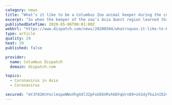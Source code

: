 ```yaml
---
category: news
title: "What’s it like to be a Columbus Zoo animal keeper during the coronavirus pandemic?"
excerpt: "So when the keeper of the zoo’s Asia Quest region learned that several big cats at the Bronx Zoo, including tigers, had tested positive for the coronavirus, the news hit close to home. Natasha, an 8-year-old female Amur tiger, arrived in Columbus from the Bronx Zoo earlier this year. \"I have so many questions — but I don’t think anybody ..."
publishedDateTime: 2020-05-06T00:01:00Z
webUrl: "https://www.dispatch.com/news/20200504/whatrsquos-it-like-to-be-columbus-zoo-animal-keeper-during-coronavirus-pandemic"
type: article
quality: 29
heat: 29
published: false

provider:
  name: Columbus Dispatch
  domain: dispatch.com

topics:
  - Coronavirus in Asia
  - Coronavirus

secured: "mYJF82KnYoclmspwNWuVhgXdl3ZpFoUXbVRvh6DYqUrn89+zkSdyTkaJnID2vfKiGNm2Asr0WQFvL/vx5O4q9vqfwSUUz4t8gtVfBlEdoZ1h5NmYnPLt8ipC7ykIuYjpfRqKob4h2uGYUlssDV/scX9Jz4VemTFlW8YUieBUiEu1nriSEC+NfE4L1cRcS/BCPqkZT5lVp6BkpfnmJTAS0lOIfZoYTyKTzPEpSGUqbGRwet9/vQXtswdHHD5OBdZ6K8o8lijQ3MsS6Uv0N1THvnBLnKNGYIfoMPpEaQm62R/FYhwt2lmtmoGqrcOPHpj5kdls4HtooIZnwnQldf3XIUudRAaqxgS9b/Hpy9uGM0RTcxK5Wn/GE3CzcFUPHqCN0mZSDiIdI7c6WsDxnNkQXtQTC2QNJ3m4hZprnqN9h43C3+q9njutbg2s3oPWswwbCSJkY6zTK14cqet2WonjSz4xriL0DzE9mV2sAi/dKXI=;o/RaRu2of+2m8SBB7K2KvQ=="
---
```


